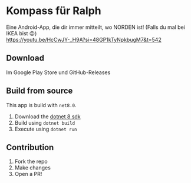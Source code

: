 ﻿# Kompass für Ralph
Eine Android-App, die dir immer mitteilt, wo NORDEN ist! (Falls du mal bei IKEA bist 😉)   
https://youtu.be/HcCwJY-_H9A?si=48GP1kTyNpkbugM7&t=542

## Download
Im Google Play Store und GitHub-Releases

## Build from source
This app is build with `net8.0`.
1. Download the [dotnet 8 sdk](https://dotnet.microsoft.com/en-us/download)
1. Build using `dotnet build`
1. Execute using `dotnet run`

## Contribution
1. Fork the repo
1. Make changes
1. Open a PR!